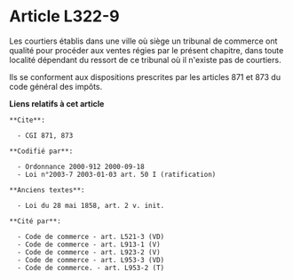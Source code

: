 # Article L322-9

Les courtiers établis dans une ville où siège un tribunal de commerce ont qualité pour procéder aux ventes régies par le
présent chapitre, dans toute localité dépendant du ressort de ce tribunal où il n'existe pas de courtiers.

Ils se conforment aux dispositions prescrites par les articles 871 et 873 du code général des impôts.

**Liens relatifs à cet article**

	**Cite**:

	  - CGI 871, 873

	**Codifié par**:

	  - Ordonnance 2000-912 2000-09-18
	  - Loi n°2003-7 2003-01-03 art. 50 I (ratification)

	**Anciens textes**:

	  - Loi du 28 mai 1858, art. 2 v. init.

	**Cité par**:

	  - Code de commerce - art. L521-3 (VD)
	  - Code de commerce - art. L913-1 (V)
	  - Code de commerce - art. L923-2 (V)
	  - Code de commerce - art. L953-3 (VD)
	  - Code de commerce. - art. L953-2 (T)
